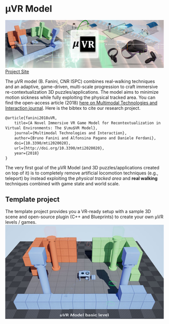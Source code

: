 # μVR Model
![μVR Model](./Plugins/uVEd/Resources/uVR-cover-h.jpg)  
[Project Site](http://osiris.itabc.cnr.it/scenebaker/index.php/projects/uvr/)

The μVR model (B. Fanini, CNR ISPC) combines real-walking techniques and an adaptive, game-driven, multi-scale progression to craft immersive re-contextualization 3D puzzles/applications. The model aims to minimize motion sickness while fully exploiting the physical tracked area. You can find the open-access article (2018) [here on Multimodal Technologies and Interaction journal](http://www.mdpi.com/2414-4088/2/2/20). Here is the bibtex to cite our research project.
```
@article{fanini2018uVR,
    title={A Novel Immersive VR Game Model for Recontextualization in Virtual Environments: The $\mu$VR Model},
    journal={Multimodal Technologies and Interaction},
    author={Bruno Fanini and Alfonsina Pagano and Daniele Ferdani},
    doi={10.3390/mti2020020},
    url={http://doi.org/10.3390/mti2020020},
    year={2018}
}
```


The very first goal of the μVR Model (and 3D puzzles/applications created on top of it) is to completely remove artificial locomotion techniques (e.g., teleport) by instead exploiting the *physical tracked area* and **real walking** techniques combined with game state and world scale.

## Template project
The template project provides you a VR-ready setup with a sample 3D scene and open-source plugin (C++ and Blueprints) to create your own μVR levels / games.
![μVR Template](./sshot.jpg)

